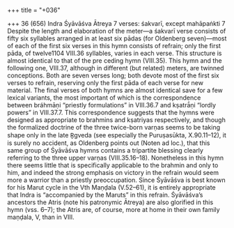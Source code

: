 +++
title = "+036"

+++
36 (656)
Indra
Śyāvāśva Ātreya
7 verses: śakvarī, except mahāpaṅkti 7
Despite the length and elaboration of the meter—a śakvarī verse consists of fifty six syllables arranged in at least six pādas (for Oldenberg seven)—most of each of  the first six verses in this hymn consists of refrain; only the first pāda, of twelve1104 VIII.36
syllables, varies in each verse. This structure is almost identical to that of the pre ceding hymn (VIII.35).
This hymn and the following one, VIII.37, although in different (but  related) meters, are twinned conceptions. Both are seven verses long; both  devote most of the first six verses to refrain, reserving only the first pāda  of each verse for new material. The final verses of both hymns are almost  identical save for a few lexical variants, the most important of which is the  correspondence between bráhmāṇi “priestly formulations” in VIII.36.7 and  kṣatrā́ṇi “lordly powers” in VIII.37.7. This correspondence suggests that the  hymns were designed as appropriate to brahmins and kṣatriyas respectively,  and though the formalized doctrine of the three twice-born varṇas seems  to be taking shape only in the late R̥gveda (see especially the Puruṣasūkta,  X.90.11–12), it is surely no accident, as Oldenberg points out (Noten ad loc.),  that this same group of Śyāvāśva hymns contains a tripartite blessing clearly  referring to the three upper varṇas (VIII.35.16–18). Nonetheless in this hymn  there seems little that is specifically applicable to the brahmin and only to him,  and indeed the strong emphasis on victory in the refrain would seem more a  warrior than a priestly preoccupation.
Since Śyāvāśva is best known for his Marut cycle in the Vth Maṇḍala (V.52–61),  it is entirely appropriate that Indra is “accompanied by the Maruts” in this refrain.  Śyāvāśva’s ancestors the Atris (note his patronymic Ātreya) are also glorified in this  hymn (vss. 6–7); the Atris are, of course, more at home in their own family maṇḍala,  V, than in VIII.